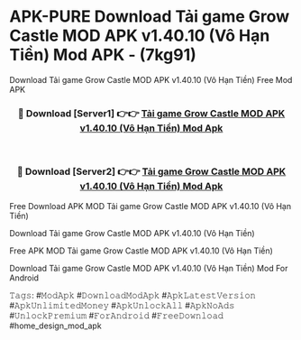 # APK-PURE Download Tải game Grow Castle MOD APK v1.40.10 (Vô Hạn Tiền) Mod APK - (7kg91)
Download Tải game Grow Castle MOD APK v1.40.10 (Vô Hạn Tiền) Free Mod APK

<div align="center">
<h3>🔴 Download [Server1] 👉👉 <a href="https://apk-comot.site?title=Tải_game_Grow_Castle_MOD_APK_v1.40.10_(Vô_Hạn_Tiền)">Tải game Grow Castle MOD APK v1.40.10 (Vô Hạn Tiền) Mod Apk</a></h3><br>

<h3>🔴 Download [Server2] 👉👉 <a href="https://apk-comot.site?title=Tải_game_Grow_Castle_MOD_APK_v1.40.10_(Vô_Hạn_Tiền)">Tải game Grow Castle MOD APK v1.40.10 (Vô Hạn Tiền) Mod Apk</a></h3>
</div>


Free Download APK MOD Tải game Grow Castle MOD APK v1.40.10 (Vô Hạn Tiền)

Download Tải game Grow Castle MOD APK v1.40.10 (Vô Hạn Tiền) 

Free APK MOD Tải game Grow Castle MOD APK v1.40.10 (Vô Hạn Tiền) 

Download Tải game Grow Castle MOD APK v1.40.10 (Vô Hạn Tiền) Mod For Android

𝚃𝚊𝚐𝚜: #𝙼𝚘𝚍𝙰𝚙𝚔 #𝙳𝚘𝚠𝚗𝚕𝚘𝚊𝚍𝙼𝚘𝚍𝙰𝚙𝚔 #𝙰𝚙𝚔𝙻𝚊𝚝𝚎𝚜𝚝𝚅𝚎𝚛𝚜𝚒𝚘𝚗 #𝙰𝚙𝚔𝚄𝚗𝚕𝚒𝚖𝚒𝚝𝚎𝚍𝙼𝚘𝚗𝚎𝚢 #𝙰𝚙𝚔𝚄𝚗𝚕𝚘𝚌𝚔𝙰𝚕𝚕 #𝙰𝚙𝚔𝙽𝚘𝙰𝚍𝚜 #𝚄𝚗𝚕𝚘𝚌𝚔𝙿𝚛𝚎𝚖𝚒𝚞𝚖 #𝙵𝚘𝚛𝙰𝚗𝚍𝚛𝚘𝚒𝚍 #𝙵𝚛𝚎𝚎𝙳𝚘𝚠𝚗𝚕𝚘𝚊𝚍 #home_design_mod_apk
